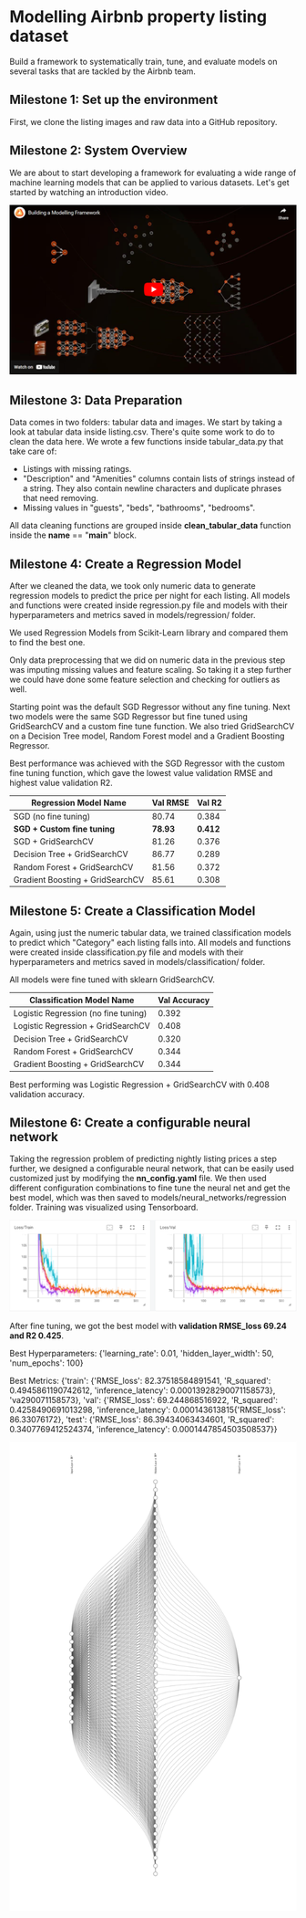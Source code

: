 # Modelling Airbnb property listing dataset

Build a framework to systematically train, tune, and evaluate models on several tasks that are tackled by the Airbnb team.

## Milestone 1:  Set up the environment

First, we clone the listing images and raw data into a GitHub repository.

## Milestone 2: System Overview

We are about to start developing a framework for evaluating a wide range of machine learning models that can be applied to various datasets. Let's get started by watching an introduction video.

[![Intro Video](video_intro.png)](https://www.youtube.com/watch?v=Tub0xAsNzk8)

## Milestone 3: Data Preparation

Data comes in two folders: tabular data and images. We start by taking a look at tabular data inside listing.csv. There's quite some work to do to clean the data here. We wrote a few functions inside tabular_data.py that take care of:

- Listings with missing ratings.
- "Description" and "Amenities" columns contain lists of strings instead of a string. They also contain newline characters and duplicate phrases that need removing.
- Missing values in "guests", "beds", "bathrooms", "bedrooms".

All data cleaning functions are grouped inside **clean_tabular_data** function inside the __name__ == "__main__" block.

## Milestone 4: Create a Regression Model

After we cleaned the data, we took only numeric data to generate regression models to predict the price per night for each listing. All models and functions were created inside regression.py file and models with their hyperparameters and metrics saved in models/regression/ folder.

We used Regression Models from Scikit-Learn library and compared them to find the best one.

Only data preprocessing that we did on numeric data in the previous step was imputing missing values and feature scaling. So taking it a step further we could have done some feature selection and checking for outliers as well.

Starting point was the default SGD Regressor without any fine tuning. Next two models were the same SGD Regressor but fine tuned using GridSearchCV and a custom fine tune function. We also tried GridSearchCV on a Decision Tree model, Random Forest model and a Gradient Boosting Regressor.

Best performance was achieved with the SGD Regressor with the custom fine tuning function, which gave the lowest value validation RMSE and highest value validation R2.

| Regression Model Name            | Val RMSE          | Val R2                 |
| -------------------------------- | ----------------- | ---------------------- |
| SGD (no fine tuning)             | 80.74             | 0.384                  |
| **SGD + Custom fine tuning**     | **78.93**         | **0.412**              |
| SGD + GridSearchCV               | 81.26             | 0.376                  |
| Decision Tree + GridSearchCV     | 86.77             | 0.289                  |
| Random Forest + GridSearchCV     | 81.56             | 0.372                  |
| Gradient Boosting + GridSearchCV | 85.61             | 0.308                  | 

## Milestone 5: Create a Classification Model

Again, using just the numeric tabular data, we trained classification models to predict which "Category" each listing falls into. All models and functions were created inside classification.py file and models with their hyperparameters and metrics saved in models/classification/ folder.

All models were fine tuned with sklearn GridSearchCV.

| Classification Model Name            | Val Accuracy |
| ------------------------------------ | ------------ |
| Logistic Regression (no fine tuning) | 0.392        |
| Logistic Regression  + GridSearchCV  | 0.408        |
| Decision Tree + GridSearchCV         | 0.320        |
| Random Forest + GridSearchCV         | 0.344        |
| Gradient Boosting + GridSearchCV     | 0.344        |

Best performing was Logistic Regression + GridSearchCV with 0.408 validation accuracy.

## Milestone 6: Create a configurable neural network

Taking the regression problem of predicting nightly listing prices a step further, we designed a configurable neural network, that can be easily used customized just by modifying the **nn_config.yaml** file. We then used different configuration combinations to fine tune the neural net and get the best model, which was then saved to models/neural_networks/regression folder. Training was visualized using Tensorboard.

![Tensorboard](tensorboard.png)

After fine tuning, we got the best model with **validation RMSE_loss 69.24 and R2 0.425**.

Best Hyperparameters: {'learning_rate': 0.01, 'hidden_layer_width': 50, 'num_epochs': 100}

Best Metrics: {'train': {'RMSE_loss': 82.37518584891541, 'R_squared': 0.4945861190742612, 'inference_latency': 0.00013928290071158573}, 'va290071158573}, 'val': {'RMSE_loss': 69.244868516922, 'R_squared': 0.4258490691013298, 'inference_latency': 0.000143613815{'RMSE_loss': 86.33076172}, 'test': {'RMSE_loss': 86.39434063434601, 'R_squared': 0.3407769412524374, 'inference_latency': 0.0001447854503508537}}

![Tensorboard](nn.jpg)